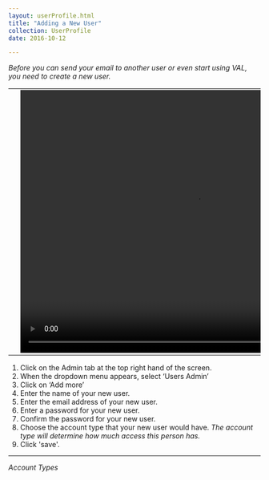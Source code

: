 ```yaml
---
layout: userProfile.html
title: "Adding a New User"
collection: UserProfile
date: 2016-10-12

---
```

_Before you can send your email to another user or even start using VAL, you need to create a new user._

<table>
<tr>
<td width="50px"></td>
<td width="700px">
<video width="700" height="525" controls>
	<source src="/assets/video/UserProfile/How_to_add_new_user.mp4" type="video/mp4">
	Your browser does not support the video tag.
</video>
</td>
<td width="50px"></td>
</tr>
</table>

1.	Click on the Admin tab at the top right hand of the screen.
2.	When the dropdown menu appears, select ‘Users Admin’
3.	Click on ‘Add more’
4.	Enter the name of your new user.
5.  Enter the email address of your new user.
6.  Enter a password for your new user.
7.  Confirm the password for your new user.
8.  Choose the account type that your new user would have.
*The account type will determine how much access this person has.*
9.  Click 'save'.

---
*Account Types*
